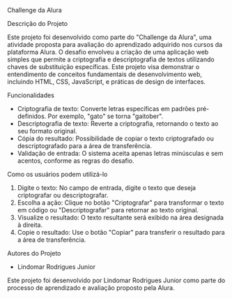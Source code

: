 Challenge da Alura

Descrição do Projeto

Este projeto foi desenvolvido como parte do "Challenge da Alura", uma atividade proposta para avaliação do aprendizado adquirido nos cursos da plataforma Alura. O desafio envolveu a criação de uma aplicação web simples que permite a criptografia e descriptografia de textos utilizando chaves de substituição específicas. Este projeto visa demonstrar o entendimento de conceitos fundamentais de desenvolvimento web, incluindo HTML, CSS, JavaScript, e práticas de design de interfaces.

Funcionalidades

- Criptografia de texto: Converte letras específicas em padrões pré-definidos. Por exemplo, "gato" se torna "gaitober".
- Descriptografia de texto: Reverte a criptografia, retornando o texto ao seu formato original.
- Cópia do resultado: Possibilidade de copiar o texto criptografado ou descriptografado para a área de transferência.
- Validação de entrada: O sistema aceita apenas letras minúsculas e sem acentos, conforme as regras do desafio.

Como os usuários podem utilizá-lo

1. Digite o texto: No campo de entrada, digite o texto que deseja criptografar ou descriptografar.
2. Escolha a ação: Clique no botão "Criptografar" para transformar o texto em código ou "Descriptografar" para retornar ao texto original.
3. Visualize o resultado: O texto resultante será exibido na área designada à direita.
4. Copie o resultado: Use o botão "Copiar" para transferir o resultado para a área de transferência.

Autores do Projeto

- Lindomar Rodrigues Junior

Este projeto foi desenvolvido por Lindomar Rodrigues Junior como parte do processo de aprendizado e avaliação proposto pela Alura.